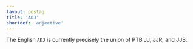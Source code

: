 ```yaml
---
layout: postag
title: 'ADJ'
shortdef: 'adjective'
---
```


The English `ADJ` is currently precisely the union of PTB JJ, JJR, and JJS.
<!-- Interlanguage links updated So kvě 14 19:01:41 CEST 2022 -->
